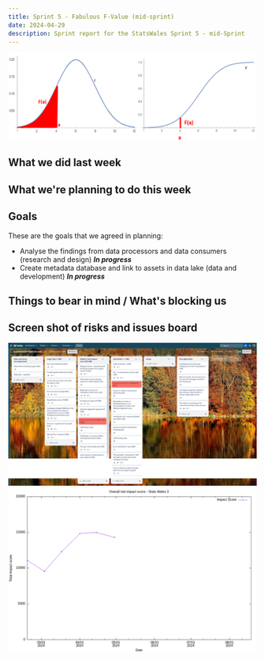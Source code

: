 ```yaml
---
title: Sprint 5 - Fabulous F-Value (mid-sprint)
date: 2024-04-29
description: Sprint report for the StatsWales Sprint 5 - mid-Sprint
---
```


![Fabulous F Value](fValue2.png)

## What we did last week

## What we're planning to do this week

## Goals
These are the goals that we agreed in planning:
- Analyse the findings from data processors and data consumers (research and design) <span class="badge bg-info">_**In progress**_</span>
- Create metadata database and link to assets in data lake (data and development) <span class="badge bg-info">_**In progress**_</span>

## Things to bear in mind / What's blocking us


## Screen shot of risks and issues board
![Screenshot of risks and issues board](risksAndIssues20240430.png)
![Risk impact score](impact_score20240430.png)
